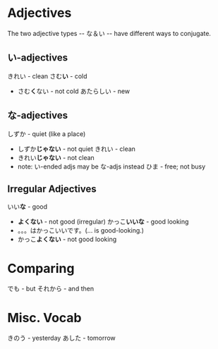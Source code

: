 # Adjectives
The two adjective types -- な＆い -- have different ways to conjugate.

## い-adjectives
きれい - clean
さむ**い** - cold
- さむ**く**ない - not cold
あたらしい - new

## な-adjectives
しずか - quiet (like a place)
- しずか**じゃない** - not quiet
きれい - clean
- きれい**じゃない** - not clean
- note: い-ended adjs may be な-adjs instead
ひま - free; not busy

## Irregular Adjectives
いい**な** - good
- **よくない** - not good (irregular)
かっこ**いいな** - good looking
- 。。。はかっこいいです。(... is good-looking.)
- かっこ**よくない** - not good looking

# Comparing
でも - but
それから - and then

# Misc. Vocab
きのう - yesterday
あした - tomorrow